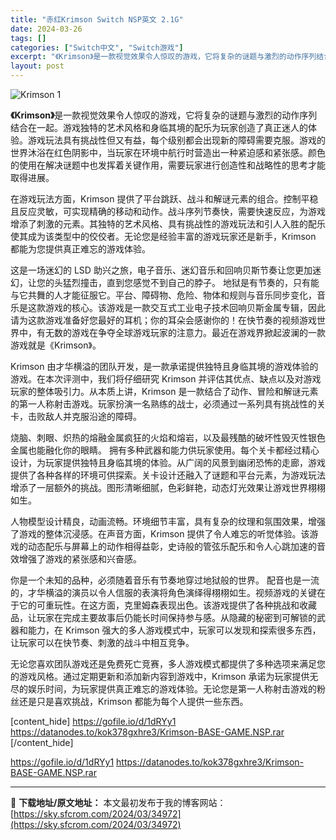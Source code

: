 ```yaml
---
title: "赤红Krimson Switch NSP英文 2.1G"
date: 2024-03-26
tags: []
categories: ["Switch中文", "Switch游戏"]
excerpt: "《Krimson》是一款视觉效果令人惊叹的游戏，它将复杂的谜题与激烈的动作序列结合在一起。游戏独特的艺术风格和身临其境的配乐为玩家创造了真正迷人的体验。游戏玩法具有挑战性但又有益，每个级别都会出现新的障碍需要克服。游戏的世界沐浴在红色阴影中，当玩家在环境中航行时营造出一种紧迫感和紧张感。颜色的使用在&hellip;"
layout: post
---
```


<img class="aligncenter" src="https://sky.sfcrom.com/wp-content/uploads/2024/03/20240329094510-e20b9.jpeg" alt="Krimson 1" />

<strong>《Krimson》</strong>是一款视觉效果令人惊叹的游戏，它将复杂的谜题与激烈的动作序列结合在一起。游戏独特的艺术风格和身临其境的配乐为玩家创造了真正迷人的体验。游戏玩法具有挑战性但又有益，每个级别都会出现新的障碍需要克服。游戏的世界沐浴在红色阴影中，当玩家在环境中航行时营造出一种紧迫感和紧张感。颜色的使用在解决谜题中也发挥着关键作用，需要玩家进行创造性和战略性的思考才能取得进展。

在游戏玩法方面，Krimson 提供了平台跳跃、战斗和解谜元素的组合。控制平稳且反应灵敏，可实现精确的移动和动作。战斗序列节奏快，需要快速反应，为游戏增添了刺激的元素。其独特的艺术风格、具有挑战性的游戏玩法和引人入胜的配乐使其成为该类型中的佼佼者。无论您是经验丰富的游戏玩家还是新手，Krimson 都能为您提供真正难忘的游戏体验。

这是一场迷幻的 LSD 助兴之旅，电子音乐、迷幻音乐和回响贝斯节奏让您更加迷幻，让您的头猛烈撞击，直到您感觉不到自己的脖子。
地狱是有节奏的，只有能与它共舞的人才能征服它。平台、障碍物、危险、物体和规则与音乐同步变化，音乐是这款游戏的核心。该游戏是一款交互式工业电子技术回响贝斯金属专辑，因此请为这款游戏准备好您最好的耳机；你的耳朵会感谢你的！在快节奏的视频游戏世界中，有无数的游戏在争夺全球游戏玩家的注意力。最近在游戏界掀起波澜的一款游戏就是《Krimson》。

Krimson 由才华横溢的团队开发，是一款承诺提供独特且身临其境的游戏体验的游戏。在本次评测中，我们将仔细研究 Krimson 并评估其优点、缺点以及对游戏玩家的整体吸引力。从本质上讲，Krimson 是一款结合了动作、冒险和解谜元素的第一人称射击游戏。玩家扮演一名熟练的战士，必须通过一系列具有挑战性的关卡，击败敌人并克服沿途的障碍。

烧脑、刺眼、炽热的熔融金属疯狂的火焰和熔岩，以及最残酷的破坏性毁灭性银色金属也能融化你的眼睛。
拥有多种武器和能力供玩家使用。每个关卡都经过精心设计，为玩家提供独特且身临其境的体验。从广阔的风景到幽闭恐怖的走廊，游戏提供了各种各样的环境可供探索。关卡设计还融入了谜题和平台元素，为游戏玩法增添了一层额外的挑战。图形清晰细腻，色彩鲜艳，动态灯光效果让游戏世界栩栩如生。

人物模型设计精良，动画流畅。环境细节丰富，具有复杂的纹理和氛围效果，增强了游戏的整体沉浸感。在声音方面，Krimson 提供了令人难忘的听觉体验。该游戏的动态配乐与屏幕上的动作相得益彰，史诗般的管弦乐配乐和令人心跳加速的音效增强了游戏的紧张感和兴奋感。

你是一个未知的品种，必须随着音乐有节奏地穿过地狱般的世界。
配音也是一流的，才华横溢的演员以令人信服的表演将角色演绎得栩栩如生。视频游戏的关键在于它的可重玩性。在这方面，克里姆森表现出色。该游戏提供了各种挑战和收藏品，让玩家在完成主要故事后仍能长时间保持参与感。从隐藏的秘密到可解锁的武器和能力，在 Krimson 强大的多人游戏模式中，玩家可以发现和探索很多东西，让玩家可以在快节奏、刺激的战斗中相互竞争。

无论您喜欢团队游戏还是免费死亡竞赛，多人游戏模式都提供了多种选项来满足您的游戏风格。通过定期更新和添加新内容到游戏中，Krimson 承诺为玩家提供无尽的娱乐时间，为玩家提供真正难忘的游戏体验。无论您是第一人称射击游戏的粉丝还是只是喜欢挑战，Krimson 都能为每个人提供一些东西。

[content_hide]
https://gofile.io/d/1dRYy1
https://datanodes.to/kok378gxhre3/Krimson-BASE-GAME.NSP.rar
[/content_hide]

<!--wechatfans start-->
https://gofile.io/d/1dRYy1
https://datanodes.to/kok378gxhre3/Krimson-BASE-GAME.NSP.rar
<!--wechatfans end-->

---
📖 **下载地址/原文地址：** 本文最初发布于我的博客网站：[https://sky.sfcrom.com/2024/03/34972](https://sky.sfcrom.com/2024/03/34972)
